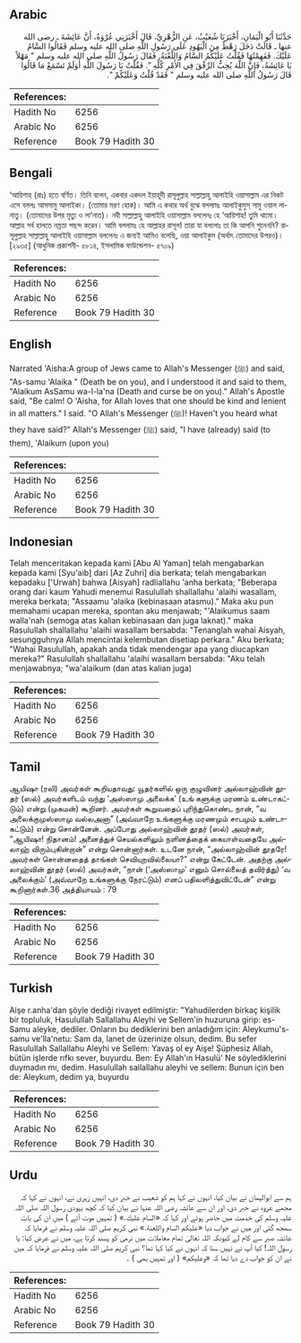 ## Arabic


<div dir="rtl" lang="ar" style={{fontSize:'larger',backgroundColor:'#f8f9fa',padding:20}}>
حَدَّثَنَا أَبُو الْيَمَانِ، أَخْبَرَنَا شُعَيْبٌ، عَنِ الزُّهْرِيِّ، قَالَ أَخْبَرَنِي عُرْوَةُ، أَنَّ عَائِشَةَ ـ رضى الله عنها ـ قَالَتْ دَخَلَ رَهْطٌ مِنَ الْيَهُودِ عَلَى رَسُولِ اللَّهِ صلى الله عليه وسلم فَقَالُوا السَّامُ عَلَيْكَ‏.‏ فَفَهِمْتُهَا فَقُلْتُ عَلَيْكُمُ السَّامُ وَاللَّعْنَةُ‏.‏ فَقَالَ رَسُولُ اللَّهِ صلى الله عليه وسلم ‏"‏ مَهْلاً يَا عَائِشَةُ، فَإِنَّ اللَّهَ يُحِبُّ الرِّفْقَ فِي الأَمْرِ كُلِّهِ ‏"‏‏.‏ فَقُلْتُ يَا رَسُولَ اللَّهِ أَوَلَمْ تَسْمَعْ مَا قَالُوا قَالَ رَسُولُ اللَّهِ صلى الله عليه وسلم ‏"‏ فَقَدْ قُلْتُ وَعَلَيْكُمْ ‏"‏‏.‏
</div>
<div style={{backgroundColor:'#f8f9fa',padding:20, marginBottom: 10}}><table> <thead> <tr> <th>References:</th> <th></th> </tr> </thead> <tbody><tr><td>Hadith No</td><td>6256</td></tr><tr><td>Arabic No</td><td>6256</td></tr><tr><td>Reference</td><td>Book 79 Hadith 30</td></tr></tbody></table></div>

## Bengali


<div dir="ltr" lang="bn" style={{fontSize:'larger',backgroundColor:'#f8f9fa',padding:20}}>
‘আয়িশাহ (রাঃ) হতে বর্ণিত। তিনি বলেন, একবার একদল ইয়াহূদী রাসূলুল্লাহ সাল্লাল্লাহু আলাইহি ওয়াসাল্লাম এর নিকট এসে বললঃ আসসামু আলাইকা। (তোমার মরণ হোক)। আমি এ কথার অর্থ বুঝে বললামঃ আলাইকুমুস্ সামু ওয়াল লানাতু। (তোমাদের উপর মৃত্যু ও লা‘নাত)। নবী সাল্লাল্লাহু আলাইহি ওয়াসাল্লাম বললেনঃ হে ‘আয়িশাহ! তুমি থামো। আল্লাহ সর্ব হালতে নম্রতা পছন্দ করেন। আমি বললামঃ হে আল্লাহর রাসূল! তারা যা বললোঃ তা কি আপনি শুনেননি? রাসূলুল্লাহ সাল্লাল্লাহু আলাইহি ওয়াসাল্লাম বললেনঃ এ জন্যই আমিও বলেছি, ওয়া আলাইকুম (অর্থাৎ তোমাদের উপরও)। [২৯৩৫] (আধুনিক প্রকাশনী- ৫৮১৪, ইসলামিক ফাউন্ডেশন- ৫৭০৯)
</div>
<div style={{backgroundColor:'#f8f9fa',padding:20, marginBottom: 10}}><table> <thead> <tr> <th>References:</th> <th></th> </tr> </thead> <tbody><tr><td>Hadith No</td><td>6256</td></tr><tr><td>Arabic No</td><td>6256</td></tr><tr><td>Reference</td><td>Book 79 Hadith 30</td></tr></tbody></table></div>

## English


<div dir="ltr" lang="en" style={{fontSize:'larger',backgroundColor:'#f8f9fa',padding:20}}>
Narrated 'Aisha:A group of Jews came to Allah's Messenger (ﷺ) and said, "As-samu 'Alaika " (Death be on you), and I understood it and said to them, "Alaikum AsSamu wa-l-la'na (Death and curse be on you)." Allah's Apostle said, "Be calm! O 'Aisha, for Allah loves that one should be kind and lenient in all matters." I said. "O Allah's Messenger (ﷺ)! Haven't you heard what they have said?" Allah's Messenger (ﷺ) said, "I have (already) said (to them), 'Alaikum (upon you)
</div>
<div style={{backgroundColor:'#f8f9fa',padding:20, marginBottom: 10}}><table> <thead> <tr> <th>References:</th> <th></th> </tr> </thead> <tbody><tr><td>Hadith No</td><td>6256</td></tr><tr><td>Arabic No</td><td>6256</td></tr><tr><td>Reference</td><td>Book 79 Hadith 30</td></tr></tbody></table></div>

## Indonesian


<div dir="ltr" lang="id" style={{fontSize:'larger',backgroundColor:'#f8f9fa',padding:20}}>
Telah menceritakan kepada kami [Abu Al Yaman] telah mengabarkan kepada kami [Syu'aib] dari [Az Zuhri] dia berkata; telah mengabarkan kepadaku ['Urwah] bahwa [Aisyah] radliallahu 'anha berkata; "Beberapa orang dari kaum Yahudi menemui Rasulullah shallallahu 'alaihi wasallam, mereka berkata; "Assaamu 'alaika (kebinasaan atasmu)." Maka aku pun memahami ucapan mereka, spontan aku menjawab; "'Alaikumus saam walla'nah (semoga atas kalian kebinasaan dan juga laknat)." maka Rasulullah shallallahu 'alaihi wasallam bersabda: "Tenanglah wahai Aisyah, sesungguhnya Allah mencintai kelembutan disetiap perkara." Aku berkata; "Wahai Rasulullah, apakah anda tidak mendengar apa yang diucapkan mereka?" Rasulullah shallallahu 'alaihi wasallam bersabda: "Aku telah menjawabnya; "wa'alaikum (dan atas kalian juga)
</div>
<div style={{backgroundColor:'#f8f9fa',padding:20, marginBottom: 10}}><table> <thead> <tr> <th>References:</th> <th></th> </tr> </thead> <tbody><tr><td>Hadith No</td><td>6256</td></tr><tr><td>Arabic No</td><td>6256</td></tr><tr><td>Reference</td><td>Book 79 Hadith 30</td></tr></tbody></table></div>

## Tamil


<div dir="ltr" lang="ta" style={{fontSize:'larger',backgroundColor:'#f8f9fa',padding:20}}>
ஆயிஷா (ரலி) அவர்கள் கூறியதாவது: யூதர்களில் ஒரு குழுவினர் அல்லாஹ்வின் தூதர் (ஸல்) அவர்களிடம் வந்து ‘அஸ்ஸாமு அலைக்க’ (உங் களுக்கு மரணம் உண்டாகட்டும்) என்று (முகமன்) கூறினர். அவர்கள் கூறுவதைப் புரிந்துகொண்ட நான், “வ அலைக்குமுஸ்ஸாமு வல்லஅனா” (அவ்வாறே உங்களுக்கு மரணமும் சாபமும் உண்டாகட்டும்) என்று சொன்னேன். அப்போது அல்லாஹ்வின் தூதர் (ஸல்) அவர்கள், “ஆயிஷா! நிதானம்! அனைத்துச் செயல்களிலும் நளினத்தைக் கையாள்வதையே அல்லாஹ் விரும்புகின்றான்” என்று சொன்னார்கள். உடனே நான், “அல்லாஹ்வின் தூதரே! அவர்கள் சொன்னதைத் தாங்கள் செவியுறவில்லையா?” என்று கேட்டேன். அதற்கு அல்லாஹ்வின் தூதர் (ஸல்) அவர்கள், “நான் (‘அஸ்ஸாமு’ எனும் சொல்லைத் தவிர்த்து) ‘வ அலைக்கும்’ (அவ்வாறே உங்களுக்கு நேரட்டும்) எனப் பதிலளித்துவிட்டேன்” என்று கூறினார்கள்.36 அத்தியாயம் : 79
</div>
<div style={{backgroundColor:'#f8f9fa',padding:20, marginBottom: 10}}><table> <thead> <tr> <th>References:</th> <th></th> </tr> </thead> <tbody><tr><td>Hadith No</td><td>6256</td></tr><tr><td>Arabic No</td><td>6256</td></tr><tr><td>Reference</td><td>Book 79 Hadith 30</td></tr></tbody></table></div>

## Turkish


<div dir="ltr" lang="tr" style={{fontSize:'larger',backgroundColor:'#f8f9fa',padding:20}}>
Aişe r.anha'dan şöyle dediği rivayet edilmiştir: "Yahudilerden birkaç kişilik bir topluluk, Hasulullah Sallallahu Aleyhi ve Sellem'in huzuruna girip: es-Samu aleyke, dediler. Onların bu dediklerini ben anladığım için: Aleykumu's-samu ve'lla'netu: Sam da, lanet de üzerinize olsun, dedim. Bu sefer Rasulullah Sallallahu Aleyhi ve Sellem: Yavaş ol ey Aişe! Şüphesiz Allah, bütün işlerde rıfkı sever, buyurdu. Ben: Ey Allah'ın Hasulü' Ne söylediklerini duymadın mı, dedim. Hasulullah sallallahu aleyhi ve sellem: Bunun için ben de: Aleykum, dedim ya, buyurdu
</div>
<div style={{backgroundColor:'#f8f9fa',padding:20, marginBottom: 10}}><table> <thead> <tr> <th>References:</th> <th></th> </tr> </thead> <tbody><tr><td>Hadith No</td><td>6256</td></tr><tr><td>Arabic No</td><td>6256</td></tr><tr><td>Reference</td><td>Book 79 Hadith 30</td></tr></tbody></table></div>

## Urdu


<div dir="rtl" lang="ur" style={{fontSize:'larger',backgroundColor:'#f8f9fa',padding:20}}>
ہم سے ابوالیمان نے بیان کیا، انہوں نے کہا ہم کو شعیب نے خبر دی، انہیں زہری نے، انہوں نے کہا کہ مجھے عروہ نے خبر دی، اور ان سے عائشہ رضی اللہ عنہا نے بیان کیا کہ کچھ یہودی رسول اللہ صلی اللہ علیہ وسلم کی خدمت میں حاضر ہوئے اور کہا کہ «السام عليك‏.‏» ( تمہیں موت آئے ) میں ان کی بات سمجھ گئی اور میں نے جواب دیا «عليكم السام واللعنة‏.‏» نبی کریم صلی اللہ علیہ وسلم نے فرمایا کہ عائشہ صبر سے کام لے کیونکہ اللہ تعالیٰ تمام معاملات میں نرمی کو پسند کرتا ہے، میں نے عرض کیا: یا رسول اللہ! کیا آپ نے نہیں سنا کہ انہوں نے کیا کہا تھا؟ نبی کریم صلی اللہ علیہ وسلم نے فرمایا کہ میں نے ان کو جواب دے دیا تھا کہ «وعليكم» ( اور تمہیں بھی ) ۔
</div>
<div style={{backgroundColor:'#f8f9fa',padding:20, marginBottom: 10}}><table> <thead> <tr> <th>References:</th> <th></th> </tr> </thead> <tbody><tr><td>Hadith No</td><td>6256</td></tr><tr><td>Arabic No</td><td>6256</td></tr><tr><td>Reference</td><td>Book 79 Hadith 30</td></tr></tbody></table></div>